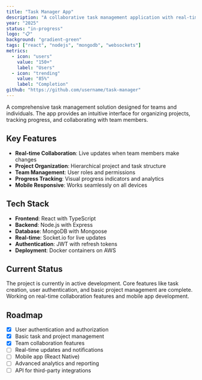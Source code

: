 ```yaml
---
title: "Task Manager App"
description: "A collaborative task management application with real-time updates, team features, and intuitive project organization."
year: "2025"
status: "in-progress"
logo: "📋"
background: "gradient-green"
tags: ["react", "nodejs", "mongodb", "websockets"]
metrics:
  - icon: "users"
    value: "150+"
    label: "Users"
  - icon: "trending"
    value: "85%"
    label: "Completion"
github: "https://github.com/username/task-manager"
---
```


A comprehensive task management solution designed for teams and individuals. The app provides an intuitive interface for organizing projects, tracking progress, and collaborating with team members.

## Key Features

- **Real-time Collaboration**: Live updates when team members make changes
- **Project Organization**: Hierarchical project and task structure
- **Team Management**: User roles and permissions
- **Progress Tracking**: Visual progress indicators and analytics
- **Mobile Responsive**: Works seamlessly on all devices

## Tech Stack

- **Frontend**: React with TypeScript
- **Backend**: Node.js with Express
- **Database**: MongoDB with Mongoose
- **Real-time**: Socket.io for live updates
- **Authentication**: JWT with refresh tokens
- **Deployment**: Docker containers on AWS

## Current Status

The project is currently in active development. Core features like task creation, user authentication, and basic project management are complete. Working on real-time collaboration features and mobile app development.

## Roadmap

- [x] User authentication and authorization
- [x] Basic task and project management
- [x] Team collaboration features
- [ ] Real-time updates and notifications
- [ ] Mobile app (React Native)
- [ ] Advanced analytics and reporting
- [ ] API for third-party integrations 
